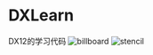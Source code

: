 # DXLearn
DX12的学习代码
![billboard](https://github.com/wowanttoplay/DXLearn/assets/49019380/bbf56da8-21e7-45d2-b8f5-e4cae9673cf6)
![stencil](https://github.com/wowanttoplay/DXLearn/assets/49019380/ada212f5-732b-40a8-8efb-2f9338c4a7b3)
